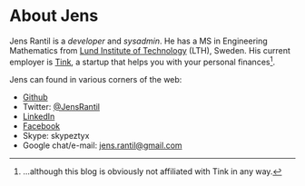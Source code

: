 About Jens
==========

Jens Rantil is a *developer* and *sysadmin*. He has a MS in Engineering
Mathematics from [Lund Institute of Technology](http://www.lth.se/english/)
(LTH), Sweden. His current employer is [Tink](http://www.tinkapp.com), a
startup that helps you with your personal finances[^1].

Jens can found in various corners of the web:

-   [Github](http://www.github.com/JensRantil)
-   Twitter: [@JensRantil](http://www.twitter.com/JensRantil)
-   [LinkedIn](http://www.linkedin.com/in/jensrantil)
-   [Facebook](http://www.facebook.com/jens.rantil)
-   Skype: skypeztyx
-   Google chat/e-mail: <jens.rantil@gmail.com>

[^1]: ...although this blog is obviously not affiliated with Tink in any
    way.

